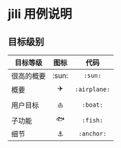 # jili 用例说明

## 目标级别

| 目标等级   |    图标    |     代码     |
| ---------- | :--------: | :----------: |
| 很高的概要 |   :sun:    |   `:sun:`    |
| 概要       | :airplane: | `:airplane:` |
| 用户目标   |   :boat:   |   `:boat:`   |
| 子功能     |   :fish:   |   `:fish:`   |
| 细节       |  :anchor:  |  `:anchor:`  |
